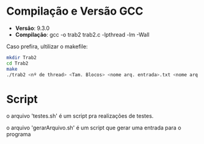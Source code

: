 # Compilação e Versão GCC

- **Versão**: 9.3.0
- **Compilação**: gcc -o trab2 trab2.c -lpthread -lm -Wall

Caso prefira, ultilizar o makefile:

```sh
mkdir Trab2
cd Trab2
make
./trab2 <nº de thread> <Tam. Blocos> <nome arq. entrada>.txt <nome arq. saida>.txt
```

# Script

o arquivo 'testes.sh' é um script pra realizações de testes.

o arquivo 'gerarArquivo.sh' é um script que gerar uma entrada para o programa
